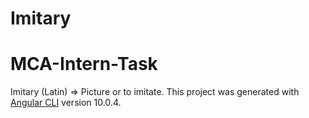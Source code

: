 # Imitary
# MCA-Intern-Task

Imitary (Latin) => Picture or to imitate.
This project was generated with [Angular CLI](https://github.com/angular/angular-cli) version 10.0.4.

